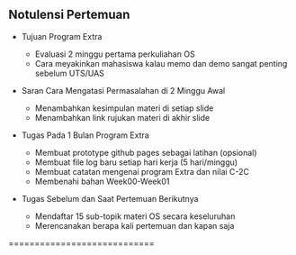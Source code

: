 Notulensi Pertemuan
---
* Tujuan Program Extra
  * Evaluasi 2 minggu pertama perkuliahan OS
  * Cara meyakinkan mahasiswa kalau memo dan demo sangat penting sebelum UTS/UAS

* Saran Cara Mengatasi Permasalahan di 2 Minggu Awal
  * Menambahkan kesimpulan materi di setiap slide
  * Menambahkan link rujukan materi di akhir slide

* Tugas Pada 1 Bulan Program Extra
  * Membuat prototype github pages sebagai latihan (opsional)
  * Membuat file log baru setiap hari kerja (5 hari/minggu)
  * Membuat catatan mengenai program Extra dan nilai C-2C
  * Membenahi bahan Week00-Week01

* Tugas Sebelum dan Saat Pertemuan Berikutnya
  * Mendaftar 15 sub-topik materi OS secara keseluruhan
  * Merencanakan berapa kali pertemuan dan kapan saja
  
============================
